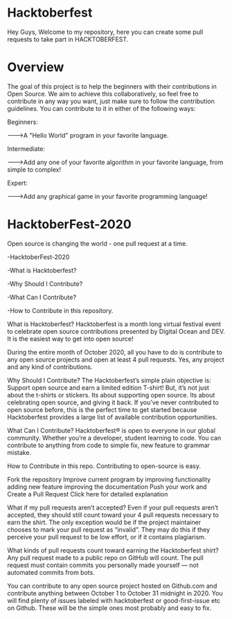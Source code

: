 # Hacktoberfest

Hey Guys,
Welcome to my repository, here you can create some pull requests to take part in HACKTOBERFEST.

# Overview

The goal of this project is to help the beginners with their contributions in Open Source. We aim to achieve this collaboratively, so feel free to contribute in any way you want, just make sure to follow the contribution guidelines. You can contribute to it in either of the following ways:

Beginners:

  --->A "Hello World" program in your favorite language.
  
Intermediate:

  --->Add any one of your favorite algorithm in your favorite language, from simple to complex!
  
Expert:

  --->Add any graphical game in your favorite programming language!
  
  
# HacktoberFest-2020
 
Open source is changing the world - one pull request at a time.

-HacktoberFest-2020

-What is Hacktoberfest?

-Why Should I Contribute?

-What Can I Contribute?

-How to Contribute in this repository.


What is Hacktoberfest?
Hacktoberfest is a month long virtual festival event to celebrate open source contributions presented by Digital Ocean and DEV. It is the easiest way to get into open source!

During the entire month of October 2020, all you have to do is contribute to any open source projects and open at least 4 pull requests. Yes, any project and any kind of contributions.

Why Should I Contribute?
The Hacktoberfest’s simple plain objective is: Support open source and earn a limited edition T-shirt! But, it’s not just about the t-shirts or stickers. Its about supporting open source. Its about celebrating open source, and giving it back. If you’ve never contributed to open source before, this is the perfect time to get started because Hacktoberfest provides a large list of available contribution opportunities.

What Can I Contribute?
Hacktoberfest® is open to everyone in our global community. Whether you’re a developer, student learning to code. You can contribute to anything from code to simple fix, new feature to grammar mistake.

How to Contribute in this repo.
Contributing to open-source is easy.

Fork the repository
Improve current program by
improving functionality
adding new feature
improving the documentation
Push your work and Create a Pull Request
Click here for detailed explanation

What if my pull requests aren’t accepted?
Even if your pull requests aren’t accepted, they should still count toward your 4 pull requests necessary to earn the shirt. The only exception would be if the project maintainer chooses to mark your pull request as “invalid”. They may do this if they perceive your pull request to be low effort, or if it contains plagiarism.

What kinds of pull requests count toward earning the Hacktoberfest shirt?
Any pull request made to a public repo on GitHub will count. The pull request must contain commits you personally made yourself — not automated commits from bots.

You can contribute to any open source project hosted on Github.com and contribute anything between October 1 to October 31 midnight in 2020. You will find plenty of issues labeled with hacktoberfest or good-first-issue etc on Github. These will be the simple ones most probably and easy to fix.
